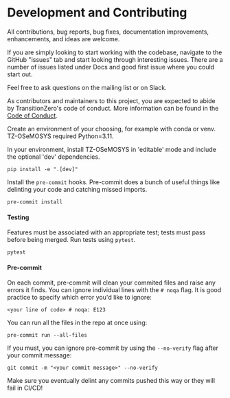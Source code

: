 # Development and Contributing

All contributions, bug reports, bug fixes, documentation improvements, enhancements, and ideas are welcome.

If you are simply looking to start working with the codebase, navigate to the GitHub "issues" tab and start looking through interesting issues. There are a number of issues listed under Docs and good first issue where you could start out.

Feel free to ask questions on the mailing list or on Slack.

As contributors and maintainers to this project, you are expected to abide by TransitionZero's code of conduct. More information can be found in the [Code of Conduct](./CODE-OF-CONDUCT.md).


Create an environment of your choosing, for example with conda or venv. TZ-OSeMOSYS required Python=3.11.

In your environment, install TZ-OSeMOSYS in 'editable' mode and include the optional 'dev' dependencies.

```console
pip install -e ".[dev]"
``````

Install the `pre-commit` hooks. Pre-commit does a bunch of useful things like delinting your code and catching missed imports.

```console
pre-commit install
```

#### Testing

Features must be associated with an appropriate test; tests must pass before being merged. Run tests using `pytest`.

```console
pytest
```

#### Pre-commit

On each commit, pre-commit will clean your commited files and raise any errors it finds.
You can ignore individual lines with the `# noqa` flag.
It is good practice to specify which error you'd like to ignore:

```console
<your line of code> # noqa: E123
```

You can run all the files in the repo at once using:

```console
pre-commit run --all-files
```

If you must, you can ignore pre-commit by using the `--no-verify` flag after your commit message:

```console
git commit -m "<your commit message>" --no-verify
```

Make sure you eventually delint any commits pushed this way or they will fail in CI/CD!
